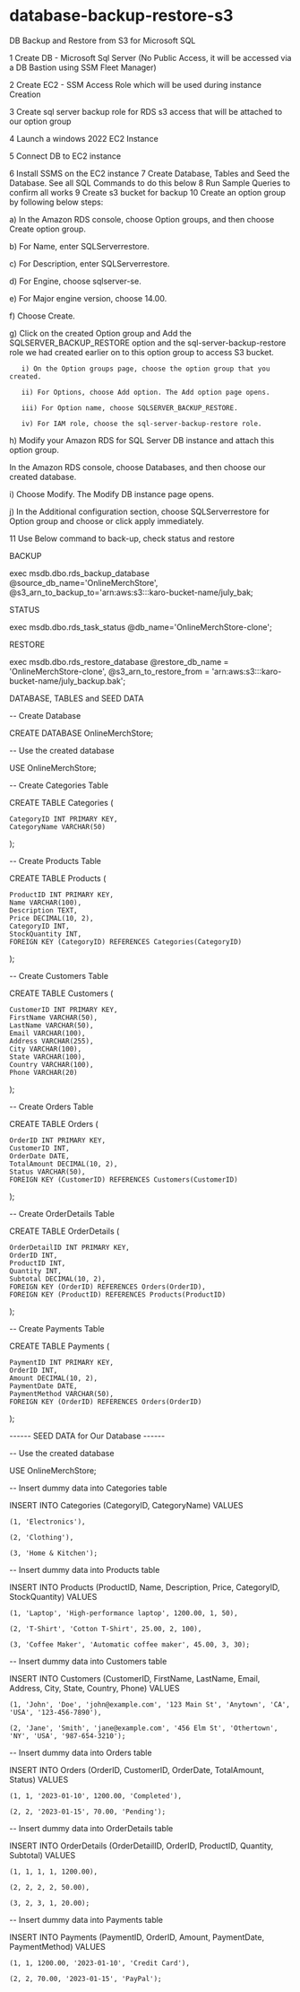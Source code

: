 # database-backup-restore-s3



DB Backup and Restore from S3 for Microsoft SQL 


1 Create DB - Microsoft Sql Server (No Public Access, it will be accessed via a DB Bastion using SSM Fleet Manager)

2 Create EC2 - SSM Access Role which will be used during instance Creation

3 Create sql server backup role for RDS s3 access that will be attached to our option group

4 Launch a windows 2022 EC2 Instance

5 Connect DB to EC2 instance

6 Install SSMS on the EC2 instance
7 Create Database, Tables and Seed the Database. See all SQL Commands to do this below
8 Run Sample Queries to confirm all works
9 Create s3 bucket for backup
10 Create an option group by following below steps:

   a) In the Amazon RDS console, choose Option groups, and then choose Create option group.

   b) For Name, enter SQLServerrestore.

   c) For Description, enter SQLServerrestore.

   d) For Engine, choose sqlserver-se.

   e) For Major engine version, choose 14.00.

   f) Choose Create.

   g) Click on the created Option group and Add the SQLSERVER_BACKUP_RESTORE option and the sql-server-backup-restore role we had created earlier on to this option group to access S3 bucket.

       i) On the Option groups page, choose the option group that you created.

       ii) For Options, choose Add option. The Add option page opens.

       iii) For Option name, choose SQLSERVER_BACKUP_RESTORE.

       iv) For IAM role, choose the sql-server-backup-restore role.

   h) Modify your Amazon RDS for SQL Server DB instance and attach this option group.

   In the Amazon RDS console, choose Databases, and then choose our created database.

   i) Choose Modify. The Modify DB instance page opens.

   j) In the Additional configuration section, choose SQLServerrestore for Option group and choose or click apply immediately.



11 Use Below command to back-up, check status and restore


BACKUP

exec msdb.dbo.rds_backup_database 
@source_db_name='OnlineMerchStore', 
@s3_arn_to_backup_to='arn:aws:s3:::karo-bucket-name/july_bak;



STATUS

exec msdb.dbo.rds_task_status @db_name='OnlineMerchStore-clone';



RESTORE

exec msdb.dbo.rds_restore_database
@restore_db_name = 'OnlineMerchStore-clone',
@s3_arn_to_restore_from = 'arn:aws:s3:::karo-bucket-name/july_backup.bak';







DATABASE, TABLES and SEED DATA



-- Create Database

CREATE DATABASE OnlineMerchStore;

-- Use the created database

USE OnlineMerchStore;

-- Create Categories Table

CREATE TABLE Categories (

    CategoryID INT PRIMARY KEY,
    CategoryName VARCHAR(50)
    
);

-- Create Products Table

CREATE TABLE Products (

    ProductID INT PRIMARY KEY,
    Name VARCHAR(100),
    Description TEXT,
    Price DECIMAL(10, 2),
    CategoryID INT,
    StockQuantity INT,
    FOREIGN KEY (CategoryID) REFERENCES Categories(CategoryID)
    
);

-- Create Customers Table

CREATE TABLE Customers (

    CustomerID INT PRIMARY KEY,
    FirstName VARCHAR(50),
    LastName VARCHAR(50),
    Email VARCHAR(100),
    Address VARCHAR(255),
    City VARCHAR(100),
    State VARCHAR(100),
    Country VARCHAR(100),
    Phone VARCHAR(20)
);

-- Create Orders Table

CREATE TABLE Orders (

    OrderID INT PRIMARY KEY,
    CustomerID INT,
    OrderDate DATE,
    TotalAmount DECIMAL(10, 2),
    Status VARCHAR(50),
    FOREIGN KEY (CustomerID) REFERENCES Customers(CustomerID)
);

-- Create OrderDetails Table

CREATE TABLE OrderDetails (

    OrderDetailID INT PRIMARY KEY,
    OrderID INT,
    ProductID INT,
    Quantity INT,
    Subtotal DECIMAL(10, 2),
    FOREIGN KEY (OrderID) REFERENCES Orders(OrderID),
    FOREIGN KEY (ProductID) REFERENCES Products(ProductID)
);

-- Create Payments Table

CREATE TABLE Payments (

    PaymentID INT PRIMARY KEY,
    OrderID INT,
    Amount DECIMAL(10, 2),
    PaymentDate DATE,
    PaymentMethod VARCHAR(50),
    FOREIGN KEY (OrderID) REFERENCES Orders(OrderID)
);





------ SEED DATA for Our Database ------

-- Use the created database

USE OnlineMerchStore;

-- Insert dummy data into Categories table

INSERT INTO Categories (CategoryID, CategoryName)
VALUES

    (1, 'Electronics'),
    
    (2, 'Clothing'),
    
    (3, 'Home & Kitchen');

-- Insert dummy data into Products table

INSERT INTO Products (ProductID, Name, Description, Price, CategoryID, StockQuantity)
VALUES

    (1, 'Laptop', 'High-performance laptop', 1200.00, 1, 50),
    
    (2, 'T-Shirt', 'Cotton T-Shirt', 25.00, 2, 100),
    
    (3, 'Coffee Maker', 'Automatic coffee maker', 45.00, 3, 30);

-- Insert dummy data into Customers table

INSERT INTO Customers (CustomerID, FirstName, LastName, Email, Address, City, State, Country, Phone)
VALUES

    (1, 'John', 'Doe', 'john@example.com', '123 Main St', 'Anytown', 'CA', 'USA', '123-456-7890'),
    
    (2, 'Jane', 'Smith', 'jane@example.com', '456 Elm St', 'Othertown', 'NY', 'USA', '987-654-3210');

-- Insert dummy data into Orders table

INSERT INTO Orders (OrderID, CustomerID, OrderDate, TotalAmount, Status)
VALUES

    (1, 1, '2023-01-10', 1200.00, 'Completed'),
    
    (2, 2, '2023-01-15', 70.00, 'Pending');

-- Insert dummy data into OrderDetails table

INSERT INTO OrderDetails (OrderDetailID, OrderID, ProductID, Quantity, Subtotal)
VALUES

    (1, 1, 1, 1, 1200.00),
    
    (2, 2, 2, 2, 50.00),
    
    (3, 2, 3, 1, 20.00);

-- Insert dummy data into Payments table

INSERT INTO Payments (PaymentID, OrderID, Amount, PaymentDate, PaymentMethod)
VALUES

    (1, 1, 1200.00, '2023-01-10', 'Credit Card'),
    
    (2, 2, 70.00, '2023-01-15', 'PayPal');
